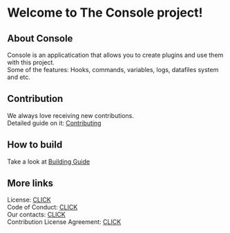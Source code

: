 # Welcome to The Console project!

## About Console

Console is an applicatication that allows you to create plugins and use them with this project.\
Some of the features: Hooks, commands, variables, logs, datafiles system and etc.

## Contribution

We always love receiving new contributions.\
Detailed guide on it: [Contributing](CONTRIBUTING.md)

## How to build

Take a look at [Building Guide](BUILDING.md)

## More links

License: [CLICK](LICENSE.md)\
Code of Conduct: [CLICK](CODE_OF_CONDUCT.md)\
Our contacts: [CLICK](CONTACTS.md)\
Contribution License Agreement: [CLICK](CLA.md)